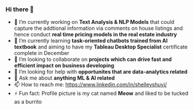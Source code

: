 ### Hi there 👋

- 🔭 I’m currently working on **Text Analysis & NLP Models** that could capture the addtional information via comments on house listings and hence conduct **real time pricing models in the real estate industry**
- 🌱 I’m currently learning **task-oriented chatbots trained from AI textbook** and aiming to have my **Tableau Desktop Specialist** certificate complete in December
- 👯 I’m looking to collaborate on **projects which can drive fast and efficient impact on business developing**
- 🤔 I’m looking for help with **opportunites that are data-analytics related**
- 💬 Ask me about  **anything ML & AI related**
- 📫 How to reach me: https://www.linkedin.com/in/shelleyshuyi/
- ⚡ Fun fact: Profile picture is my cat named **Meow** and liked to be tucked as a burrito
